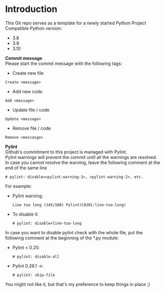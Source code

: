 # Introduction  
This Git repo serves as a template for a newly started Python Project  
Compatible Python version:  
* 3.8  
* 3.9  
* 3.10  


**Commit message**  
Please start the commit message with the following tags:  

* Create new file 
```
Create <message>  
```
* Add new code 
```
Add <message>  
```
* Update file / code
```
Update <message>
```
* Remove file / code
```
Remove <messasge>
```  


**Pylint**  
Github's commitment to this project is managed with Pylint.  
Pylint warnings will prevent the commit until all the warnings are resolved.  
In case you cannot resolve the warning, leave the following comment at the end of the same line  

    # pylint: disable=<pylint-warning-1>, <pylint-warning-2>, etc.

For example:  
* Pylint warning:  
    ```
    Line too long (145/100) Pylint(C0301:line-too-long)  
    ```  

* To disable it:  
    ```
    # pylint: disable=line-too-long  
    ```  

In case you want to disable pylint check with the whole file, put the following comment at the beginning of the *.py module:  

* Pylint < 0.25:  
    ```
    # pylint: disable-all  
    ```  

* Pylint 0.26.1 ->:  
    ```
    # pylint: skip-file  
    ```

You might not like it, but that's my preference to keep things in place ;)
